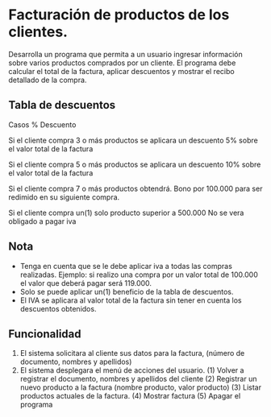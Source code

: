 # Facturación de productos de los clientes.
Desarrolla un programa que permita a un usuario ingresar información sobre varios productos comprados por un cliente. El programa debe calcular el total de la factura, aplicar descuentos y mostrar el recibo detallado de la compra.

## Tabla de descuentos
Casos % Descuento

Si el cliente compra 3 o más productos se aplicara un descuento
5% sobre el valor total de la factura

Si el cliente compra 5 o más productos se aplicara un descuento
10% sobre el valor total de la factura

Si el cliente compra 7 o más productos obtendrá.
Bono por 100.000 para ser redimido en su siguiente compra.

Si el cliente compra un(1) solo producto superior a 500.000
No se vera obligado a pagar iva

## Nota
- Tenga en cuenta que se le debe aplicar iva a todas las compras realizadas. 
Ejemplo:
    si realizo una compra por un valor total de 100.000 el valor que deberá pagar será 119.000.
- Solo se puede aplicar un(1) beneficio de la tabla de descuentos.
- El IVA se aplicara al valor total de la factura sin tener en cuenta los descuentos obtenidos.

## Funcionalidad
1. El sistema solicitara al cliente sus datos para la factura, (número de documento, nombres y apellidos)
2. El sistema desplegara el menú de acciones del usuario.
(1) Volver a registrar el documento, nombres y apellidos del cliente
(2) Registrar un nuevo producto a la factura (nombre producto, valor producto)
(3) Listar productos actuales de la factura.
(4) Mostrar factura
(5) Apagar el programa